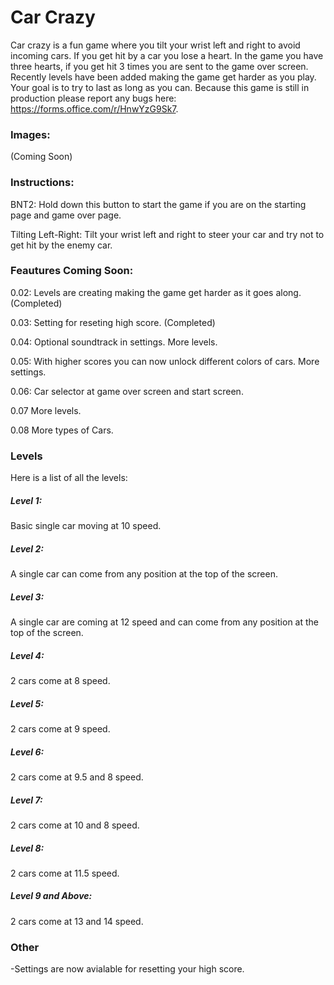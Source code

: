 # Car Crazy

Car crazy is a fun game where you tilt your wrist left and right to avoid incoming cars. If you get hit by a car you lose a heart. In the game you have three hearts, if you get hit 3 times you are sent to the game over screen. Recently levels have been added making the game get harder as you play. Your goal is to try to last as long as you can. Because this game is still in production please report any bugs here: https://forms.office.com/r/HnwYzG9Sk7.

### Images:

(Coming Soon)

### Instructions:

BNT2: Hold down this button to start the game if you are on the starting page and game over page.

Tilting Left-Right: Tilt your wrist left and right to steer your car and try not to get hit by the enemy car.

### Feautures Coming Soon:

0.02: Levels are creating making the game get harder as it goes along. (Completed)

0.03: Setting for reseting high score. (Completed)

0.04: Optional soundtrack in settings. More levels.

0.05: With higher scores you can now unlock different colors of cars. More settings.

0.06: Car selector at game over screen and start screen.

0.07 More levels.

0.08 More types of Cars.

### Levels

Here is a list of all the levels:

##### Level 1:

Basic single car moving at 10 speed.

##### Level 2:

A single car can come from any position at the top of the screen.

##### Level 3:

A single car are coming at 12 speed and can come from any position at the top of the screen.

##### Level 4:

2 cars come at 8 speed.

##### Level 5:

2 cars come at 9 speed.

##### Level 6:

2 cars come at 9.5 and 8 speed.

##### Level 7:

2 cars come at 10 and 8 speed.

##### Level 8:

2 cars come at 11.5 speed.

##### Level 9 and Above:

2 cars come at 13 and 14 speed.

### Other

-Settings are now avialable for resetting your high score.

